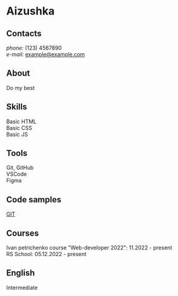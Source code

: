 # Aizushka

## Contacts 
*phone:* (123) 4567890  
*e-mail:* example@example.com  

## About
Do my best  

## Skills 
Basic HTML  
Basic CSS  
Basic JS  

## Tools
Git, GitHub  
VSCode  
Figma  

## Code samples
[GIT](https://github.com/Aizushka)  

## Courses
Ivan petrichenko course "Web-developer 2022": 11.2022 - present  
RS School: 05.12.2022 - present  

## English
Intermediate  
